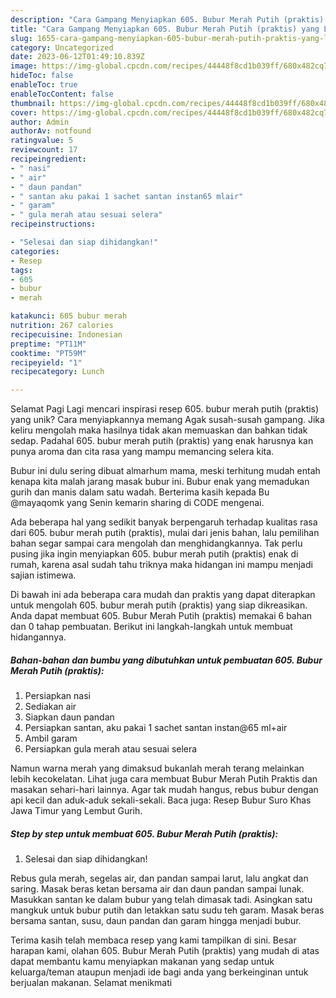 ```yaml
---
description: "Cara Gampang Menyiapkan 605. Bubur Merah Putih (praktis) yang Lezat Sekali, Mantap"
title: "Cara Gampang Menyiapkan 605. Bubur Merah Putih (praktis) yang Lezat Sekali, Mantap"
slug: 1655-cara-gampang-menyiapkan-605-bubur-merah-putih-praktis-yang-lezat-sekali-mantap
category: Uncategorized
date: 2023-06-12T01:49:10.839Z
image: https://img-global.cpcdn.com/recipes/44448f8cd1b039ff/680x482cq70/605-bubur-merah-putih-praktis-foto-resep-utama.jpg
hideToc: false
enableToc: true
enableTocContent: false
thumbnail: https://img-global.cpcdn.com/recipes/44448f8cd1b039ff/680x482cq70/605-bubur-merah-putih-praktis-foto-resep-utama.jpg
cover: https://img-global.cpcdn.com/recipes/44448f8cd1b039ff/680x482cq70/605-bubur-merah-putih-praktis-foto-resep-utama.jpg
author: Admin
authorAv: notfound
ratingvalue: 5
reviewcount: 17
recipeingredient:
- " nasi"
- " air"
- " daun pandan"
- " santan aku pakai 1 sachet santan instan65 mlair"
- " garam"
- " gula merah atau sesuai selera"
recipeinstructions:

- "Selesai dan siap dihidangkan!"
categories:
- Resep
tags:
- 605
- bubur
- merah

katakunci: 605 bubur merah 
nutrition: 267 calories
recipecuisine: Indonesian
preptime: "PT11M"
cooktime: "PT59M"
recipeyield: "1"
recipecategory: Lunch

---
```



Selamat Pagi Lagi mencari inspirasi resep 605. bubur merah putih (praktis) yang unik? Cara menyiapkannya memang Agak susah-susah gampang. Jika keliru mengolah maka hasilnya tidak akan memuaskan dan bahkan tidak sedap. Padahal 605. bubur merah putih (praktis) yang enak harusnya kan punya aroma dan cita rasa yang mampu memancing selera kita.


Bubur ini dulu sering dibuat almarhum mama, meski terhitung mudah entah kenapa kita malah jarang masak bubur ini. Bubur enak yang memadukan gurih dan manis dalam satu wadah. Berterima kasih kepada Bu @mayaqomk yang Senin kemarin sharing di CODE mengenai.

Ada beberapa hal yang sedikit banyak berpengaruh terhadap kualitas rasa dari 605. bubur merah putih (praktis), mulai dari jenis bahan, lalu pemilihan bahan segar sampai cara mengolah dan menghidangkannya. Tak perlu pusing jika ingin menyiapkan 605. bubur merah putih (praktis) enak di rumah, karena asal sudah tahu triknya maka hidangan ini mampu menjadi sajian istimewa.


Di bawah ini ada beberapa cara mudah dan praktis yang dapat diterapkan untuk mengolah 605. bubur merah putih (praktis) yang siap dikreasikan. Anda dapat membuat 605. Bubur Merah Putih (praktis) memakai 6 bahan dan 0 tahap pembuatan. Berikut ini langkah-langkah untuk membuat hidangannya.

<!--inarticleads1-->

##### Bahan-bahan dan bumbu yang dibutuhkan untuk pembuatan 605. Bubur Merah Putih (praktis):

1. Persiapkan  nasi
1. Sediakan  air
1. Siapkan  daun pandan
1. Persiapkan  santan, aku pakai 1 sachet santan instan@65 ml+air
1. Ambil  garam
1. Persiapkan  gula merah atau sesuai selera


Namun warna merah yang dimaksud bukanlah merah terang melainkan lebih kecokelatan. Lihat juga cara membuat Bubur Merah Putih Praktis dan masakan sehari-hari lainnya. Agar tak mudah hangus, rebus bubur dengan api kecil dan aduk-aduk sekali-sekali. Baca juga: Resep Bubur Suro Khas Jawa Timur yang Lembut Gurih. 

<!--inarticleads2-->

##### Step by step untuk membuat 605. Bubur Merah Putih (praktis):


1. Selesai dan siap dihidangkan!

Rebus gula merah, segelas air, dan pandan sampai larut, lalu angkat dan saring. Masak beras ketan bersama air dan daun pandan sampai lunak. Masukkan santan ke dalam bubur yang telah dimasak tadi. Asingkan satu mangkuk untuk bubur putih dan letakkan satu sudu teh garam. Masak beras bersama santan, susu, daun pandan dan garam hingga menjadi bubur. 

Terima kasih telah membaca resep yang kami tampilkan di sini. Besar harapan kami, olahan 605. Bubur Merah Putih (praktis) yang mudah di atas dapat membantu kamu menyiapkan makanan yang sedap untuk keluarga/teman ataupun menjadi ide bagi anda yang berkeinginan untuk berjualan makanan. Selamat menikmati

